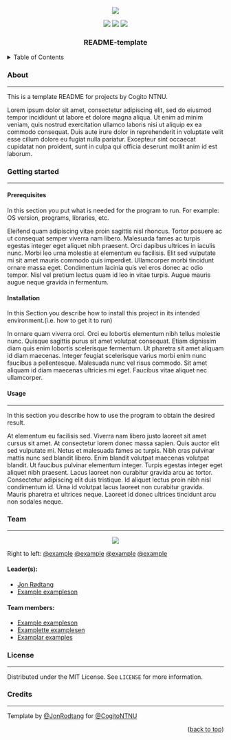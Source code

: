 <div id="top"></div>


<!--INSERT PICTURE REPRESENTATIVE OF PROJECT-->
<div align="center">
<img src="https://external-content.duckduckgo.com/iu/?u=https%3A%2F%2Ftse4.mm.bing.net%2Fth%3Fid%3DOIP.Khns8mi5ov-qN64yFABHmAHaE7%26pid%3DApi&f=1"></img>
</div>
<p align="center">
<a href="https://github.com/CogitoNTNU/README-template/blob/main/LICENSE" alt="LICENSE">
        <img src="https://img.shields.io/badge/license-MIT-green"></img></a>

<a href="" alt="platform">
        <img src="https://img.shields.io/badge/platform-linux%7Cwindows%7CmacOS-lightgrey"></img></a>
<a href="" alt="version">
        <img src="https://img.shields.io/badge/version-0.0.1-blue"></img></a>
</p>
<h3 align="center">README-template</h3>
<!-- TABLE OF CONTENTS -->
<details>
  <summary>Table of Contents</summary>
  <ol>
    <li>
      <a href="#about">About</a>
    </li>
    <li>
      <a href="#getting-started">Getting Started</a>
      <ul>
        <li><a href="#prerequisites">Prerequisites</a></li>
        <li><a href="#installation">Installation</a></li>
      </ul>
    </li>
    <li><a href="#usage">Usage</a></li>
   <li><a href="#team">Team</a></li>
    <li><a href="#license">License</a></li>
  </ol>
</details>

### About 
-----
This is a template README for projects by Cogito NTNU.   

Lorem ipsum dolor sit amet, consectetur adipiscing elit, sed do eiusmod tempor incididunt ut labore et dolore magna aliqua. Ut enim ad minim veniam, quis nostrud exercitation ullamco laboris nisi ut aliquip ex ea commodo consequat. Duis aute irure dolor in reprehenderit in voluptate velit esse cillum dolore eu fugiat nulla pariatur. Excepteur sint occaecat cupidatat non proident, sunt in culpa qui officia deserunt mollit anim id est laborum.
### Getting started
------

#### Prerequisites
In this section you put what is needed for the program to run.
For example: OS version, programs, libraries, etc.  

Eleifend quam adipiscing vitae proin sagittis nisl rhoncus. Tortor posuere ac ut consequat semper viverra nam libero. Malesuada fames ac turpis egestas integer eget aliquet nibh praesent. Orci dapibus ultrices in iaculis nunc. Morbi leo urna molestie at elementum eu facilisis. Elit sed vulputate mi sit amet mauris commodo quis imperdiet. Ullamcorper morbi tincidunt ornare massa eget. Condimentum lacinia quis vel eros donec ac odio tempor. Nisl vel pretium lectus quam id leo in vitae turpis. Augue mauris augue neque gravida in fermentum.

#### Installation
In this Section you describe how to install this project in its intended environment.(i.e. how to get it to run)  

In ornare quam viverra orci. Orci eu lobortis elementum nibh tellus molestie nunc. Quisque sagittis purus sit amet volutpat consequat. Etiam dignissim diam quis enim lobortis scelerisque fermentum. Ut pharetra sit amet aliquam id diam maecenas. Integer feugiat scelerisque varius morbi enim nunc faucibus a pellentesque. Malesuada nunc vel risus commodo. Sit amet aliquam id diam maecenas ultricies mi eget. Faucibus vitae aliquet nec ullamcorper.
#### Usage
------
In this section you describe how to use the program to obtain the desired result.  

At elementum eu facilisis sed. Viverra nam libero justo laoreet sit amet cursus sit amet. At consectetur lorem donec massa sapien. Quis auctor elit sed vulputate mi. Netus et malesuada fames ac turpis. Nibh cras pulvinar mattis nunc sed blandit libero. Enim blandit volutpat maecenas volutpat blandit. Ut faucibus pulvinar elementum integer. Turpis egestas integer eget aliquet nibh praesent. Lacus laoreet non curabitur gravida arcu ac tortor. Consectetur adipiscing elit duis tristique. Id aliquet lectus proin nibh nisl condimentum id. Urna id volutpat lacus laoreet non curabitur gravida. Mauris pharetra et ultrices neque. Laoreet id donec ultrices tincidunt arcu non sodales neque.
### Team
------
<!--INSERT PICTURE OF TEAM-->
<div align="center">
<img src="https://cogito-ntnu.no/static/img/projects/erpokerpfpwekwpkerwer.png"></img>
</div>

Right to left: [@example](https://github.com/Jonrodtang)    [@example](https://github.com/Jonrodtang)    [@example](https://github.com/Jonrodtang)    [@example](https://github.com/Jonrodtang)  
#### Leader(s):
- [Jon Rødtang](https://github.com/Jonrodtang)
- [Example exampleson](https://github.com/Jonrodtang)

#### Team members:
- [Example exampleson](https://github.com/Jonrodtang)
-  [Examplette examplesen](https://github.com/Jonrodtang)
- [Examplar examples](https://github.com/Jonrodtang)

### License
------
Distributed under the MIT License. See `LICENSE` for more information.



### Credits
------
Template by [@JonRodtang](https://github.com/Jonrodtang) for  [@CogitoNTNU](https://github.com/CogitoNTNU)  <p align="right">(<a href="#top">back to top</a>)</p>

